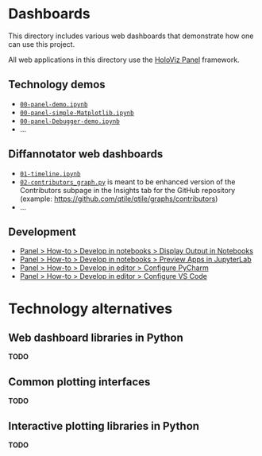 # Dashboards

This directory includes various web dashboards
that demonstrate how one can use this project.

All web applications in this directory use
the [HoloViz Panel][Panel] framework.

## Technology demos

- [`00-panel-demo.ipynb`](./00-panel-demo.ipynb)
- [`00-panel-simple-Matplotlib.ipynb`](./00-panel-simple-Matplotlib.ipynb)
- [`00-panel-Debugger-demo.ipynb`](./00-panel-Debugger-demo.ipynb)
- ...

## Diffannotator web dashboards

- [`01-timeline.ipynb`](./01-timeline.ipynb)
- [`02-contributors_graph.py`](./02-contributors_graph.py) is meant to be
  enhanced version of the Contributors subpage in the Insights tab
  for the GitHub repository (example: <https://github.com/qtile/qtile/graphs/contributors>)
- ...

## Development

- [Panel > How-to > Develop in notebooks > Display Output in Notebooks](https://panel.holoviz.org/how_to/notebook/notebook.html)
- [Panel > How-to > Develop in notebooks > Preview Apps in JupyterLab](https://panel.holoviz.org/how_to/notebook/jupyterlabpreview.html)
- [Panel > How-to > Develop in editor > Configure PyCharm](https://panel.holoviz.org/how_to/editor/pycharm_configure.html)
- [Panel > How-to > Develop in editor > Configure VS Code](https://panel.holoviz.org/how_to/editor/vscode_configure.html)


# Technology alternatives

## Web dashboard libraries in Python

**TODO**

## Common plotting interfaces

**TODO**

## Interactive plotting libraries in Python

**TODO**

[Panel]: https://panel.holoviz.org/ "Panel: The Powerful Data Exploration & Web App Framework for Python"
